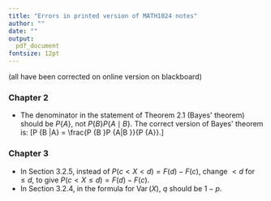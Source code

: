 ```yaml
---
title: "Errors in printed version of MATH1024 notes"
author: ""
date: ""
output:
  pdf_document
fontsize: 12pt
---
```


(all have been corrected on online version on blackboard)


### Chapter 2

- The denominator in the statement of Theorem 2.1 (Bayes' theorem) 
should be $P\{A\}$, not $P\{B\} P\{A \mid B\}$. The
correct version of Bayes' theorem is:
\[P \{B |A\} = \frac{P \{B \}P \{A|B \}}{P \{A\}}.\]

### Chapter 3

- In Section 3.2.5, instead of 
$P(c < X < d) = F(d) - F(c)$, change $<d$ for $\leq d$, to give $P(c < X \leq d) = F(d) - F(c)$.
- In Section 3.2.4, in the formula for $\operatorname{Var}(X)$, $q$ should be $1-p$.
